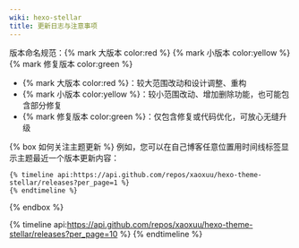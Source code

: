 ```yaml
---
wiki: hexo-stellar
title: 更新日志与注意事项
---
```


版本命名规范：{% mark 大版本 color:red %} {% mark 小版本 color:yellow %} {% mark 修复版本 color:green %}
- {% mark 大版本 color:red %}：较大范围改动和设计调整、重构
- {% mark 小版本 color:yellow %}：较小范围改动、增加删除功能，也可能包含部分修复
- {% mark 修复版本 color:green %}：仅包含修复或代码优化，可放心无缝升级

{% box 如何关注主题更新 %}
例如，您可以在自己博客任意位置用时间线标签显示主题最近一个版本更新内容：
```
{% timeline api:https://api.github.com/repos/xaoxuu/hexo-theme-stellar/releases?per_page=1 %}
{% endtimeline %}
```

{% endbox %}

{% timeline api:https://api.github.com/repos/xaoxuu/hexo-theme-stellar/releases?per_page=10 %}
{% endtimeline %}
